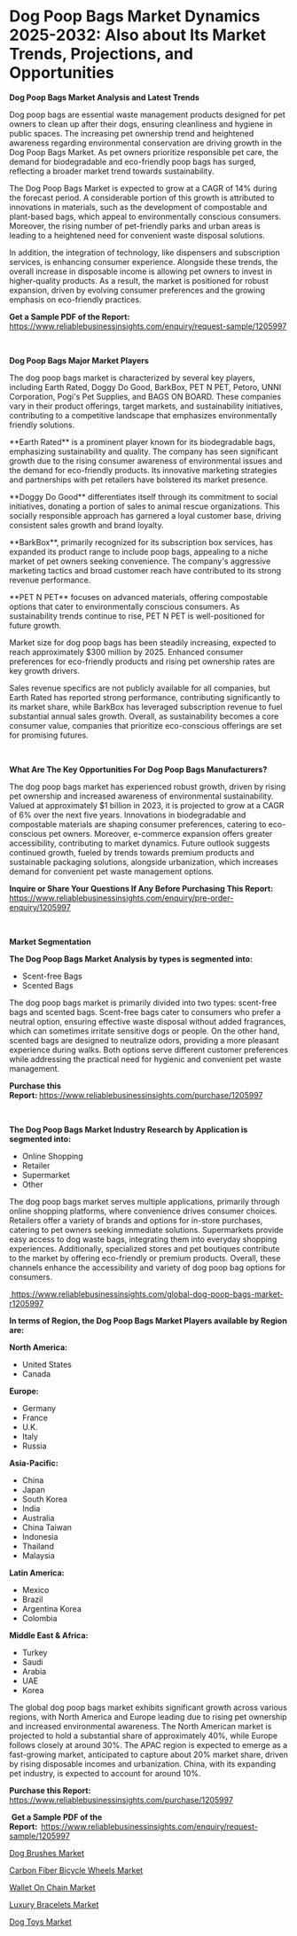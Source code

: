 <p><h1>Dog Poop Bags Market Dynamics 2025-2032: Also about Its Market Trends, Projections, and Opportunities</h1></p><p><strong>Dog Poop Bags Market Analysis and Latest Trends</strong></p>
<p><p>Dog poop bags are essential waste management products designed for pet owners to clean up after their dogs, ensuring cleanliness and hygiene in public spaces. The increasing pet ownership trend and heightened awareness regarding environmental conservation are driving growth in the Dog Poop Bags Market. As pet owners prioritize responsible pet care, the demand for biodegradable and eco-friendly poop bags has surged, reflecting a broader market trend towards sustainability.</p><p>The Dog Poop Bags Market is expected to grow at a CAGR of 14% during the forecast period. A considerable portion of this growth is attributed to innovations in materials, such as the development of compostable and plant-based bags, which appeal to environmentally conscious consumers. Moreover, the rising number of pet-friendly parks and urban areas is leading to a heightened need for convenient waste disposal solutions.</p><p>In addition, the integration of technology, like dispensers and subscription services, is enhancing consumer experience. Alongside these trends, the overall increase in disposable income is allowing pet owners to invest in higher-quality products. As a result, the market is positioned for robust expansion, driven by evolving consumer preferences and the growing emphasis on eco-friendly practices.</p></p>
<p><strong>Get a Sample PDF of the Report:&nbsp;</strong> <a href="https://www.reliablebusinessinsights.com/enquiry/request-sample/1205997?utm_campaign=116&utm_medium=2&utm_source=Github&utm_content=ia&utm_term=04042025&utm_id=dog-poop-bags">https://www.reliablebusinessinsights.com/enquiry/request-sample/1205997</a></p>
<p>&nbsp;</p>
<p><strong>Dog Poop Bags Major Market Players</strong></p>
<p><p>The dog poop bags market is characterized by several key players, including Earth Rated, Doggy Do Good, BarkBox, PET N PET, Petoro, UNNI Corporation, Pogi's Pet Supplies, and BAGS ON BOARD. These companies vary in their product offerings, target markets, and sustainability initiatives, contributing to a competitive landscape that emphasizes environmentally friendly solutions.</p><p>**Earth Rated** is a prominent player known for its biodegradable bags, emphasizing sustainability and quality. The company has seen significant growth due to the rising consumer awareness of environmental issues and the demand for eco-friendly products. Its innovative marketing strategies and partnerships with pet retailers have bolstered its market presence.</p><p>**Doggy Do Good** differentiates itself through its commitment to social initiatives, donating a portion of sales to animal rescue organizations. This socially responsible approach has garnered a loyal customer base, driving consistent sales growth and brand loyalty.</p><p>**BarkBox**, primarily recognized for its subscription box services, has expanded its product range to include poop bags, appealing to a niche market of pet owners seeking convenience. The company's aggressive marketing tactics and broad customer reach have contributed to its strong revenue performance.</p><p>**PET N PET** focuses on advanced materials, offering compostable options that cater to environmentally conscious consumers. As sustainability trends continue to rise, PET N PET is well-positioned for future growth.</p><p>Market size for dog poop bags has been steadily increasing, expected to reach approximately $300 million by 2025. Enhanced consumer preferences for eco-friendly products and rising pet ownership rates are key growth drivers.</p><p>Sales revenue specifics are not publicly available for all companies, but Earth Rated has reported strong performance, contributing significantly to its market share, while BarkBox has leveraged subscription revenue to fuel substantial annual sales growth. Overall, as sustainability becomes a core consumer value, companies that prioritize eco-conscious offerings are set for promising futures.</p></p>
<p>&nbsp;</p>
<p><strong>What Are The Key Opportunities For Dog Poop Bags Manufacturers?</strong></p>
<p><p>The dog poop bags market has experienced robust growth, driven by rising pet ownership and increased awareness of environmental sustainability. Valued at approximately $1 billion in 2023, it is projected to grow at a CAGR of 6% over the next five years. Innovations in biodegradable and compostable materials are shaping consumer preferences, catering to eco-conscious pet owners. Moreover, e-commerce expansion offers greater accessibility, contributing to market dynamics. Future outlook suggests continued growth, fueled by trends towards premium products and sustainable packaging solutions, alongside urbanization, which increases demand for convenient pet waste management options.</p></p>
<p><strong>Inquire or Share Your Questions If Any Before Purchasing This Report:</strong> <a href="https://www.reliablebusinessinsights.com/enquiry/pre-order-enquiry/1205997?utm_campaign=116&utm_medium=2&utm_source=Github&utm_content=ia&utm_term=04042025&utm_id=dog-poop-bags">https://www.reliablebusinessinsights.com/enquiry/pre-order-enquiry/1205997</a></p>
<p>&nbsp;</p>
<p><strong>Market Segmentation</strong></p>
<p><strong>The Dog Poop Bags Market Analysis by types is segmented into:</strong></p>
<p><ul><li>Scent-free Bags</li><li>Scented Bags</li></ul></p>
<p><p>The dog poop bags market is primarily divided into two types: scent-free bags and scented bags. Scent-free bags cater to consumers who prefer a neutral option, ensuring effective waste disposal without added fragrances, which can sometimes irritate sensitive dogs or people. On the other hand, scented bags are designed to neutralize odors, providing a more pleasant experience during walks. Both options serve different customer preferences while addressing the practical need for hygienic and convenient pet waste management.</p></p>
<p><strong>Purchase this Report:&nbsp;</strong><a href="https://www.reliablebusinessinsights.com/purchase/1205997?utm_campaign=116&utm_medium=2&utm_source=Github&utm_content=ia&utm_term=04042025&utm_id=dog-poop-bags">https://www.reliablebusinessinsights.com/purchase/1205997</a></p>
<p>&nbsp;</p>
<p><strong>The Dog Poop Bags Market Industry Research by Application is segmented into:</strong></p>
<p><ul><li>Online Shopping</li><li>Retailer</li><li>Supermarket</li><li>Other</li></ul></p>
<p><p>The dog poop bags market serves multiple applications, primarily through online shopping platforms, where convenience drives consumer choices. Retailers offer a variety of brands and options for in-store purchases, catering to pet owners seeking immediate solutions. Supermarkets provide easy access to dog waste bags, integrating them into everyday shopping experiences. Additionally, specialized stores and pet boutiques contribute to the market by offering eco-friendly or premium products. Overall, these channels enhance the accessibility and variety of dog poop bag options for consumers.</p></p>
<p><a href="https://www.reliablebusinessinsights.com/global-dog-poop-bags-market-r1205997?utm_campaign=116&utm_medium=2&utm_source=Github&utm_content=ia&utm_term=04042025&utm_id=dog-poop-bags">&nbsp;https://www.reliablebusinessinsights.com/global-dog-poop-bags-market-r1205997</a></p>
<p><strong>In terms of Region, the Dog Poop Bags Market Players available by Region are:</strong></p>
<p>
    <p> <strong> North America: </strong>
        <ul>
            <li>United States</li>
            <li>Canada</li>
        </ul>
        </p> 
    <p> <strong> Europe: </strong>
        <ul>
            <li>Germany</li>
            <li>France</li>
            <li>U.K.</li>
            <li>Italy</li>
            <li>Russia</li>
        </ul>
        </p> 
    <p> <strong> Asia-Pacific: </strong>
        <ul>
            <li>China</li>
            <li>Japan</li>
            <li>South Korea</li>
            <li>India</li>
            <li>Australia</li>
            <li>China Taiwan</li>
            <li>Indonesia</li>
            <li>Thailand</li>
            <li>Malaysia</li>
        </ul>
        </p> 
    <p> <strong> Latin America: </strong>
        <ul>
            <li>Mexico</li>
            <li>Brazil</li>
            <li>Argentina Korea</li>
            <li>Colombia</li>
        </ul>
        </p> 
    <p> <strong> Middle East & Africa: </strong>
        <ul>
            <li>Turkey</li>
            <li>Saudi</li>
            <li>Arabia</li>
            <li>UAE</li>
            <li>Korea</li>
        </ul>
    </p>
    </p>
<p><p>The global dog poop bags market exhibits significant growth across various regions, with North America and Europe leading due to rising pet ownership and increased environmental awareness. The North American market is projected to hold a substantial share of approximately 40%, while Europe follows closely at around 30%. The APAC region is expected to emerge as a fast-growing market, anticipated to capture about 20% market share, driven by rising disposable incomes and urbanization. China, with its expanding pet industry, is expected to account for around 10%.</p></p>
<p><strong>Purchase this Report: </strong><a href="https://www.reliablebusinessinsights.com/purchase/1205997?utm_campaign=116&utm_medium=2&utm_source=Github&utm_content=ia&utm_term=04042025&utm_id=dog-poop-bags">https://www.reliablebusinessinsights.com/purchase/1205997</a></p>
<p>&nbsp;<strong>Get a Sample PDF of the Report:&nbsp;&nbsp;</strong><a href="https://www.reliablebusinessinsights.com/enquiry/request-sample/1205997?utm_campaign=116&utm_medium=2&utm_source=Github&utm_content=ia&utm_term=04042025&utm_id=dog-poop-bags">https://www.reliablebusinessinsights.com/enquiry/request-sample/1205997</a></p>
<p><strong></strong></p>
<p><p><a href="https://github.com/filinjaic7/Market-Research-Report-List-1/blob/main/dog-brushes-market.md?utm_campaign=116&utm_medium=2&utm_source=Github&utm_content=ia&utm_term=04042025&utm_id=dog-poop-bags">Dog Brushes Market</a></p><p><a href="https://github.com/klenaestien23/Market-Research-Report-List-1/blob/main/carbon-fiber-bicycle-wheels-market.md?utm_campaign=116&utm_medium=2&utm_source=Github&utm_content=ia&utm_term=04042025&utm_id=dog-poop-bags">Carbon Fiber Bicycle Wheels Market</a></p><p><a href="https://github.com/tahjaylestro/Market-Research-Report-List-1/blob/main/wallet-on-chain-market.md?utm_campaign=116&utm_medium=2&utm_source=Github&utm_content=ia&utm_term=04042025&utm_id=dog-poop-bags">Wallet On Chain Market</a></p><p><a href="https://github.com/ishikodehira/Market-Research-Report-List-1/blob/main/luxury-bracelets-market.md?utm_campaign=116&utm_medium=2&utm_source=Github&utm_content=ia&utm_term=04042025&utm_id=dog-poop-bags">Luxury Bracelets Market</a></p><p><a href="https://github.com/rocicbenton/Market-Research-Report-List-1/blob/main/dog-toys-market.md?utm_campaign=116&utm_medium=2&utm_source=Github&utm_content=ia&utm_term=04042025&utm_id=dog-poop-bags">Dog Toys Market</a></p></p>